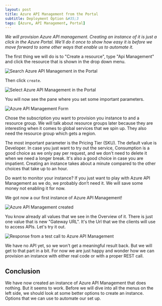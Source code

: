 ```yaml
---
layout: post
title: Azure API Management from the Portal
subtitle: Deployment Option &#35;3
tags: [Azure, API Management, Portal]
---
```


*We will provision Azure API management. Creating an instance of it is just a click in the Azure Portal. We'll do it once to show how easy it is before we move forward to some other ways that enable us to automate it.*

The first thing we will do is to "Create a resource", type "Api Management" and click the resource that is shown in the drop down menu.

![Search Azure API Management in the Portal](https://media-exp1.licdn.com/dms/image/C4D12AQGRqng25YmgTQ/article-inline_image-shrink_1500_2232/0?e=1591833600&v=beta&t=5KyMOYtS59idaS1YFbIJ_oWdWsodBDHJCXW2G1MrXx4)

Then click `create`.

![Select Azure API Management in the Portal](https://media-exp1.licdn.com/dms/image/C4D12AQG7hqLDzdqhnQ/article-inline_image-shrink_1500_2232/0?e=1591833600&v=beta&t=DZDkmIGFYzsUlCWsItcBj_DjvnH2Gho2D2XmagrN3Nc)

You will now see the pane where you set some important parameters.

![Azure API Management Form](https://media-exp1.licdn.com/dms/image/C4D12AQGErFG5ZeIHIQ/article-inline_image-shrink_1500_2232/0?e=1591833600&v=beta&t=Zporq3hABjs_BMHPLMFbekaVqDn4MHpD-I_GqGQVwWw)

Chose the subscription you want to provision you instance to and a resource group. We will talk about resource groups later because they are interesting when it comes to global services that we spin up. They also need the resource group which gets a region.

The most important parameter is the Pricing Tier (SKU). The default value is Developer. In case you just want to try out the service, Consumption is a good choice as we only pay per request, and we don't need to delete it when we need a longer break. It's also a good choice in case you are impatient. Creating an instance takes about a minute compared to the other choices that take up to an hour.

Do want to monitor your instance? If you just want to play with Azure API Management as we do, we probably don’t need it. We will save some money not enabling it for now.

We got now a our first instance of Azure API Management!

![Azure API Management created](https://media-exp1.licdn.com/dms/image/C4D12AQG_MqHdYhydPg/article-inline_image-shrink_1500_2232/0?e=1591833600&v=beta&t=j6fJiuwWhqCzox8A0Rw_asnHaUL-Fx3Oga__fEjDt9s)

You know already all values that we see in the Overview of it. There is just one value that is new "Gateway URL". It's the Url that we the clients will use to access APIs. Let's try it out.

![Response from a test call to Azure API Management](https://media-exp1.licdn.com/dms/image/C4D12AQHlpYgPZKbAWw/article-inline_image-shrink_1000_1488/0?e=1591833600&v=beta&t=ny_2ft0wPdvGroBWwU3ntRKInFLLoy1eo1vaRsBW9qA)

We have no API yet, so we won't get a meaningful result back. But we will get to that part in a bit. For now we are just happy and wonder how we can provision an instance with either real code or with a proper REST call.

## Conclusion
We have now created an instance of Azure API Management that does nothing. But it seems to work. Before we will dive into all the menus on the left side, we should look at some better options to create an instance. Options that we can use to automate our set up.